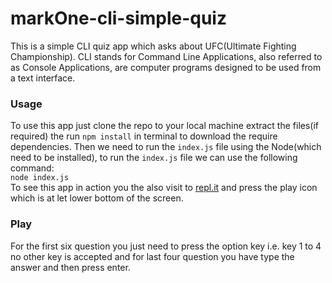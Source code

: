# markOne-cli-simple-quiz
 This is a simple CLI quiz app which asks about UFC(Ultimate Fighting Championship). CLI stands for Command Line Applications, also referred to as Console Applications, are computer programs designed to be used from a text interface. 

 ### Usage
 To use this app just clone the repo to your local machine extract the files(if required) the run `npm install` in terminal to download the require dependencies. Then we need to run the `index.js` file using the Node(which need to be installed), to run the `index.js` file we can use the following command:  
 ```node index.js```  
 To see this app in action you the also visit to [repl.it](https://repl.it/@theprakashkumar/markTwo-cli-ufc-quiz?embed=1&output=1) and press the play icon which is at let lower bottom of the screen.

 ### Play
For the first six question you just need to press the option key i.e. key 1 to 4 no other key is accepted and for last four question you have type the answer and then press enter.
